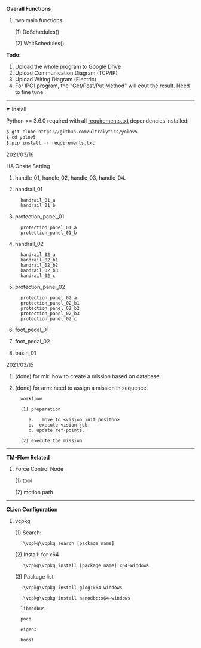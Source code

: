 **Overall Functions**

1. two main functions: 
   
    (1) DoSchedules()

    (2) WaitSchedules()

**Todo:** 
1. Upload the whole program to Google Drive
2. Upload Communication Diagram (TCP/IP)
3. Upload Wiring Diagram (Electric)
4. For IPC1 program, the "Get/Post/Put Method" will cout the result. Need to fine tune.

***

<details open>
<summary>Install</summary>

Python >= 3.6.0 required with all [requirements.txt](https://github.com/ultralytics/yolov5/blob/master/requirements.txt) dependencies installed:
<!-- $ sudo apt update && apt install -y libgl1-mesa-glx libsm6 libxext6 libxrender-dev -->
```bash
$ git clone https://github.com/ultralytics/yolov5
$ cd yolov5
$ pip install -r requirements.txt
```
</details>

2021/03/16

HA Onsite Setting

1. handle_01, handle_02, handle_03, handle_04.

2. handrail_01
         
         handrail_01_a
         handrail_01_b
   
3. protection_panel_01
      
         protection_panel_01_a
         protection_panel_01_b

4. handrail_02
   
         handrail_02_a
         handrail_02_b1
         handrail_02_b2
         handrail_02_b3
         handrail_02_c
   
5. protection_panel_02

         protection_panel_02_a
         protection_panel_02_b1
         protection_panel_02_b2
         protection_panel_02_b3
         protection_panel_02_c

6. foot_pedal_01

7. foot_pedal_02

8. basin_01

2021/03/15

1. (done) for mir: how to create a mission based on database.

2. (done) for arm: need to assign a mission in sequence.

         workflow

         (1) preparation
   
            a.   move to <vision_init_positon>
            b.  execute vision job. 
            c. update ref-points.
   
         (2) execute the mission


***
**TM-Flow Related**

1. Force Control Node

   (1) tool

   (2) motion path

***
**CLion Configuration**

1. vcpkg

   (1) Search:
   
         .\vcpkg\vcpkg search [package name]

   (2) Install: for x64

         .\vcpkg\vcpkg install [package name]:x64-windows
   
   (3) Package list

         .\vcpkg\vcpkg install glog:x64-windows

         .\vcpkg\vcpkg install nanodbc:x64-windows

         libmodbus

         poco

         eigen3

         boost

